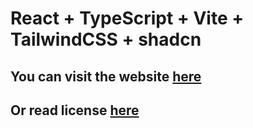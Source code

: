 # React + TypeScript + Vite + TailwindCSS + shadcn

## You can visit the website [here](https://kdtsuo.github.io/v3)

## Or read license [here](https://github.com/kdtsuo/v3/blob/main/LICENSE)
